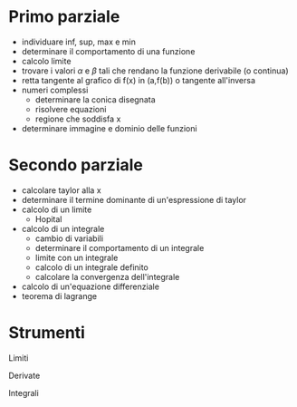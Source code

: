 # Primo parziale
- individuare inf, sup, max e min
- determinare il comportamento di una funzione
- calcolo limite
- trovare i valori $\alpha$ e $\beta$ tali che rendano la funzione derivabile (o continua)
- retta tangente al grafico di f(x) in (a,f(b)) o tangente all'inversa
- numeri complessi
	- determinare la conica disegnata
	- risolvere equazioni
	- regione che soddisfa x
- determinare immagine e dominio delle funzioni

# Secondo parziale
- calcolare taylor alla x
- determinare il termine dominante di un'espressione di taylor
- calcolo di un limite
	- Hopital
- calcolo di un integrale
	- cambio di variabili
	- determinare il comportamento di un integrale
	- limite con un integrale
	- calcolo di un integrale definito
	- calcolare la convergenza dell'integrale
- calcolo di un'equazione differenziale
- teorema di lagrange

# Strumenti
Limiti

Derivate

Integrali
